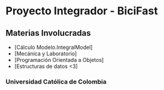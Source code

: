 # Proyecto Integrador - BiciFast

## Materias Involucradas

 - [Cálculo Modelo.IntegralModel]
 - [Mecánica y Laboratorio]
 - [Programación Orientada a Objetos]
 - [Estructuras de datos <3]


### Universidad Católica de Colombia



